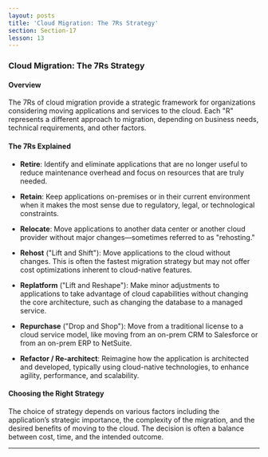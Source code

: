 ```yaml
---
layout: posts
title: 'Cloud Migration: The 7Rs Strategy'
section: Section-17
lesson: 13
---
```


### Cloud Migration: The 7Rs Strategy

#### Overview

The 7Rs of cloud migration provide a strategic framework for organizations considering moving applications and services to the cloud. Each "R" represents a different approach to migration, depending on business needs, technical requirements, and other factors.

<!-- pagebreak -->

#### The 7Rs Explained

- **Retire**: Identify and eliminate applications that are no longer useful to reduce maintenance overhead and focus on resources that are truly needed.

- **Retain**: Keep applications on-premises or in their current environment when it makes the most sense due to regulatory, legal, or technological constraints.

- **Relocate**: Move applications to another data center or another cloud provider without major changes—sometimes referred to as "rehosting."

- **Rehost** ("Lift and Shift"): Move applications to the cloud without changes. This is often the fastest migration strategy but may not offer cost optimizations inherent to cloud-native features.

- **Replatform** ("Lift and Reshape"): Make minor adjustments to applications to take advantage of cloud capabilities without changing the core architecture, such as changing the database to a managed service.

- **Repurchase** ("Drop and Shop"): Move from a traditional license to a cloud service model, like moving from an on-prem CRM to Salesforce or from an on-prem ERP to NetSuite.

- **Refactor / Re-architect**: Reimagine how the application is architected and developed, typically using cloud-native technologies, to enhance agility, performance, and scalability.
<!-- pagebreak -->

#### Choosing the Right Strategy

The choice of strategy depends on various factors including the application’s strategic importance, the complexity of the migration, and the desired benefits of moving to the cloud. The decision is often a balance between cost, time, and the intended outcome.

---
